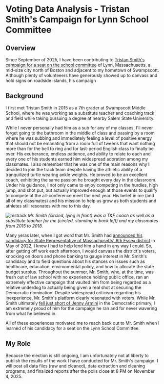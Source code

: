 # Voting Data Analysis - Tristan Smith's Campaign for Lynn School Committee

## Overview

Since September of 2025, I have been contributing to [Tristan Smith's campaign for a seat on the school committee](https://www.smithforlynn.com/) of Lynn, Massachusetts, a mid-size city north of Boston and adjacent to my hometown of Swampscott. Although plenty of volunteeers have generously showed up to canvass and hold signs on roadside islands, his campaign 

## Background

I first met Tristan Smith in 2015 as a 7th grader at Swampscott Middle School, where he was working as a substitute teacher and coaching track and field while taking pursuing a degree at nearby Salem State 
University. 

While I never personally had him as a sub for any of my classes, I'll never forget going to the bathroom in the middle of class and passing by a room where he was 
subbing and immediately feeling a level of positive energy that should not be emanating from a room full of tweens that want nothing more than for the bell to ring 
and for last-period English class to finally be over. His exuberance, endless patience, and ability to relate to each and every one of his students earned him 
widespread adoration among my classmates. I also remember that he was one of the main reasons why I decided to join the track team despite having the athletic 
ability of a tranquilized turtle wearing ankle weights. He proved to be an excellent coach, exhibiting the same passion he brought every day in the classroom. 
Under his guidance, I not only came to enjoy competing in the hurdles, high jump, and shot put, but actually improved enough at those events to qualify to compete 
at the all-conference meet the next year. His belief in me (and all of my classmates) and his mission to help us grow as both students and athletes still resonates 
with me to this day.

![mstrack](mstrack.png)
*Mr. Smith (circled, lying in front) was a T&F coach as well as a substitute teacher for me (circled, standing in back left) and my classmates from 2015 to 2018.*

Many yeras later, when I got word that Mr. Smith had [announced his candidacy for State Representative of Massachusetts' 8th Essex district](https://lynnjournal.com/2022/05/25/tristan-smith-campaign-kickoff-for-state-representative/) 
in May of 2022, I knew I had to help lend him a hand in any way I could. So, after getting off work each afternoon, I would canvass the district's voters, knocking on doors and 
phone banking to gauge interest in Mr. Smith's candidacy and to field questions about his stances on issues such as healthcare, education, environmental policy, and how to allocate the state budget surplus. 
Throughout the summer, Mr. Smith, who, at the time, was fresh out of law school with no experience holding public office, ran an extremely effective campaign that vaulted him from being regarded as a relative 
underdog to actually being given a real shot at securing the Democratic nomination. Despite widespread criticism regarding his inexperience, Mr. Smith's platform clearly resonated with voters. 
While Mr. Smith ultimately [fell just short of Jenny Armini](https://ballotpedia.org/Tristan_Smith) in the Democratic primary, I am extremely proud of him for the campaign he ran and for never wavering from 
what he believed in.

All of these experiences motivated me to reach back out to Mr. Smith when I learned of his candidacy for a seat on the Lynn School Committee. 

## My Role

Because the election is still ongoing, I am unfortunately not at liberty to publish the results of the work I have conducted for Mr. Smith's campaign. I will post all data files (raw and cleaned), data extraction and cleaning programs, and finalized reports after the polls close at 8 PM on November 4, 2025. 
